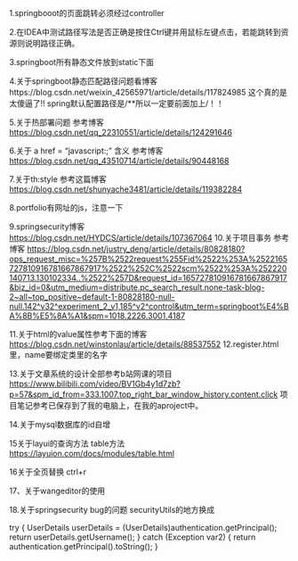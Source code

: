 1.springbooot的页面跳转必须经过controller

2.在IDEA中测试路径写法是否正确是按住Ctrl键并用鼠标左键点击，若能跳转到资源则说明路径正确。

3.springboot所有静态文件放到static下面

4.关于springboot静态匹配路径问题看博客https://blog.csdn.net/weixin_42565971/article/details/117824985
这个真的是太傻逼了!!
spring默认配置路径是/**所以一定要前面加上/！！

5.关于热部署问题
参考博客 https://blog.csdn.net/qq_22310551/article/details/124291646

6.关于 a href = “javascript:;” 含义
参考博客 https://blog.csdn.net/qq_43510714/article/details/90448168

7.关于th:style
参考这篇博客
https://blog.csdn.net/shunyache3481/article/details/119382284

8.portfolio有网址的js，注意一下

9.springsecurity博客
https://blog.csdn.net/HYDCS/article/details/107367064
10.关于项目事务 参考博客
https://blog.csdn.net/justry_deng/article/details/80828180?ops_request_misc=%257B%2522request%255Fid%2522%253A%2522165727810916781667867917%2522%252C%2522scm%2522%253A%252220140713.130102334..%2522%257D&request_id=165727810916781667867917&biz_id=0&utm_medium=distribute.pc_search_result.none-task-blog-2~all~top_positive~default-1-80828180-null-null.142^v32^experiment_2_v1,185^v2^control&utm_term=springboot%E4%BA%8B%E5%8A%A1&spm=1018.2226.3001.4187

11.关于html的value属性参考下面的博客
https://blog.csdn.net/winstonlau/article/details/88537552
12.register.html里，name要绑定类里的名字

13.关于文章系统的设计全部参考b站网课的项目
https://www.bilibili.com/video/BV1Gb4y1d7zb?p=57&spm_id_from=333.1007.top_right_bar_window_history.content.click
项目笔记参考已保存到了我的电脑上，在我的aproject中。

14.关于mysql数据库的id自增

15关于layui的查询方法
table方法
https://layuion.com/docs/modules/table.html

16关于全页替换
ctrl+r

17、关于wangeditor的使用

18.关于springsecurity bug的问题
securityUtils的地方换成

try {
UserDetails userDetails = (UserDetails)authentication.getPrincipal();
return userDetails.getUsername();
} catch (Exception var2) {
return authentication.getPrincipal().toString();
}
